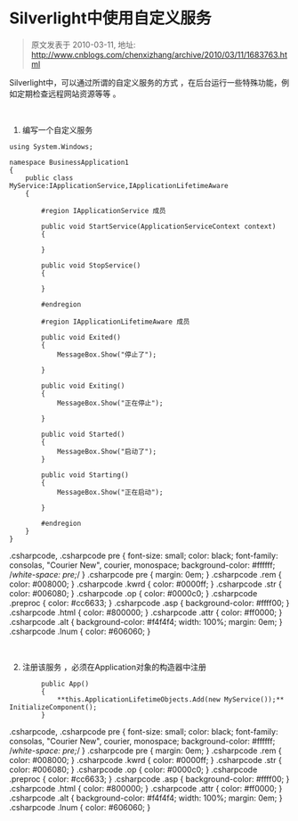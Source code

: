# Silverlight中使用自定义服务 
> 原文发表于 2010-03-11, 地址: http://www.cnblogs.com/chenxizhang/archive/2010/03/11/1683763.html 


Silverlight中，可以通过所谓的自定义服务的方式 ，在后台运行一些特殊功能，例如定期检查远程网站资源等等 。

  

 1. 编写一个自定义服务


```
using System.Windows;

namespace BusinessApplication1
{
    public class MyService:IApplicationService,IApplicationLifetimeAware
    {

        #region IApplicationService 成员

        public void StartService(ApplicationServiceContext context)
        {
            
        }

        public void StopService()
        {
            
        }

        #endregion

        #region IApplicationLifetimeAware 成员

        public void Exited()
        {
            MessageBox.Show("停止了");
            
        }

        public void Exiting()
        {
            MessageBox.Show("正在停止");
            
        }

        public void Started()
        {
            MessageBox.Show("启动了");
        }

        public void Starting()
        {
            MessageBox.Show("正在启动");
            
        }

        #endregion
    }
}

```

.csharpcode, .csharpcode pre
{
 font-size: small;
 color: black;
 font-family: consolas, "Courier New", courier, monospace;
 background-color: #ffffff;
 /*white-space: pre;*/
}
.csharpcode pre { margin: 0em; }
.csharpcode .rem { color: #008000; }
.csharpcode .kwrd { color: #0000ff; }
.csharpcode .str { color: #006080; }
.csharpcode .op { color: #0000c0; }
.csharpcode .preproc { color: #cc6633; }
.csharpcode .asp { background-color: #ffff00; }
.csharpcode .html { color: #800000; }
.csharpcode .attr { color: #ff0000; }
.csharpcode .alt 
{
 background-color: #f4f4f4;
 width: 100%;
 margin: 0em;
}
.csharpcode .lnum { color: #606060; }

 


2. 注册该服务 ，必须在Application对象的构造器中注册 


```
        public App()
        {
            **this.ApplicationLifetimeObjects.Add(new MyService());**            InitializeComponent();
        }
```

.csharpcode, .csharpcode pre
{
 font-size: small;
 color: black;
 font-family: consolas, "Courier New", courier, monospace;
 background-color: #ffffff;
 /*white-space: pre;*/
}
.csharpcode pre { margin: 0em; }
.csharpcode .rem { color: #008000; }
.csharpcode .kwrd { color: #0000ff; }
.csharpcode .str { color: #006080; }
.csharpcode .op { color: #0000c0; }
.csharpcode .preproc { color: #cc6633; }
.csharpcode .asp { background-color: #ffff00; }
.csharpcode .html { color: #800000; }
.csharpcode .attr { color: #ff0000; }
.csharpcode .alt 
{
 background-color: #f4f4f4;
 width: 100%;
 margin: 0em;
}
.csharpcode .lnum { color: #606060; }
